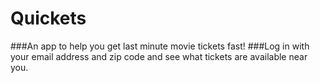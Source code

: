 # Quickets

###An app to help you get last minute movie tickets fast!
###Log in with your email address and zip code and see what tickets are available near you.
